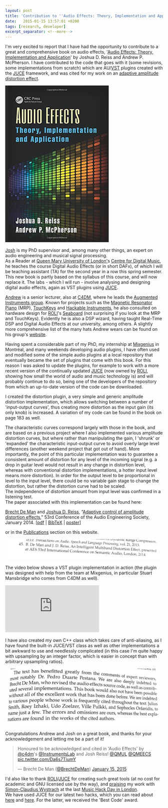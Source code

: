 ```yaml
---
layout: post
title: 'Contribution to ''Audio Effects: Theory, Implementation and Application'''
date:   2015-01-15 13:57:01 +0200
tags: [research, developer]
excerpt_separator: <!--more-->
---
```


I'm very excited to report that I have had the opportunity to contribute to a great and comprehensive book on audio effects, '[Audio Effects: Theory, Implementation and Application](http://www.amazon.co.uk/Audio-Effects-Theory-Implementation-Application/dp/1466560282/ref=sr_1_1?s=books&ie=UTF8&qid=1421343120&sr=1-1)' by Joshua D. Reiss and Andrew P. McPherson. I have contributed to the code that goes with it (some revisions, some implementations from scratch) which are AU/[VST](http://www.steinberg.net/en/company/developers.html) plugins created with the [JUCE](http://www.juce.com) framework, and was cited for my work on an [adaptive amplitude distortion effect](http://brechtdeman.com/downloads/aes53.pdf).   

![Book cover](/images/blog/2015/01/book-cover.jpg)

[Josh](http://www.eecs.qmul.ac.uk/~josh/) is my PhD supervisor and, among many other things, an expert on audio engineering and musical signal processing.   
As a Reader at [Queen Mary University of London'](http://www.qmul.ac.uk)s [Centre for Digital Music](http://c4dm.eecs.qmul.ac.uk), he teaches the course Digital Audio Effects (or in short DAFx), of which I will be teaching assistant (TA) for the second year in a row this spring semester. This new book is partly based on the syllabus of this course, and will now replace it. The labs - which I will run - involve analysing and designing digital audio effects, again as VST plugins using [JUCE](http://www.juce.com). 

<!--more-->

[Andrew](http://www.eecs.qmul.ac.uk/~andrewm/) is a senior lecturer, also at [C4DM](http://c4dm.eecs.qmul.ac.uk), where he leads the [Augmented Instruments group](http://www.eecs.qmul.ac.uk/~andrewm/). Known for projects such as the [Magnetic Resonator Piano](http://www.eecs.qmul.ac.uk/~andrewm/research.html#mrp) (MRP), [TouchKeys](http://www.eecs.qmul.ac.uk/~andrewm/research.html#touchkeys) and [Hackable Instruments](http://www.eecs.qmul.ac.uk/~andrewm/research.html#hackable), he also consulted on hardware design for [ROLI](https://www.roli.com)'s [Seaboard](https://www.roli.com/seaboard/) (not surprising if you look at the MRP and TouchKeys). Evidently he is also a DSP wizard, having taught Real-Time DSP and Digital Audio Effects at our university, among others. A slightly more comprehensive list of the many hats Andrew wears can be found on his group's [website](http://www.eecs.qmul.ac.uk/~andrewm/). 

Having spent a considerable part of my PhD, my internship at [Mixgenius](http://mixgenius.com) in Montréal, and many weekends developing audio plugins, I have often used and modified some of the simple audio plugins at a local repository that eventually became the set of plugins that come with this book. For this reason I was asked to update the plugins, for example to work with a more recent version of the continually updated [JUCE](http://www.juce.com) (now owned by [ROLI](https://www.roli.com), showing how small the world of audio and music technology is) and will probably continue to do so, being one of the developers of the repository from which an up-to-date version of the code can be downloaded.   

I created the distortion plugin, a very simple and generic amplitude distortion implementation, which allows switching between a number of 'input-output curves', thus creating more distortion as the input gain (its only knob) is increased. A variation of my code can be found in the book on page 183 as well.   

The characteristic curves correspond largely with those in the book, and are based on a previous project where I also implemented various amplitude distortion curves, but where rather than manipulating the gain, I 'shrunk' or 'expanded' the characteristic input-output curve to avoid overly large level differences (another weekend project that got out of hand). More importantly, the point of this particular implementation was to guarantee a consistent amount of distortion for any level of the incoming signal (e.g. a drop in guitar level would not result in any change in distortion level, whereas with conventional distortion implementations, a hotter input level means more distortion). In order for the output level to be proportional in level to the input level, there could be no variable gain stage to change the distortion, but rather the distortion curve had to be scaled.   
The independence of distortion amount from input level was confirmed in a listening test.   
The paper associated with this implementation can be found here:  

[Brecht De Man](/) and [Joshua D. Reiss](http://www.eecs.qmul.ac.uk/~josh/), “[Adaptive control of amplitude distortion effects](http://www.aes.org/e-lib/browse.cfm?elib=17118),” 53rd Conference of the Audio Engineering Society, January 2014\. [[pdf](http://www.eecs.qmul.ac.uk/~josh/documents/DeMan%20Reiss%20-%20AES53.pdf) &#124; [BibTeX](/publications/BibTeX-txt/aes53.txt) &#124; [poster](/publications/posters/aes53poster.pdf)]	

or in the [Publications](/publications.html) section on this website.   


![Citation](/images/blog/2015/01/citation.jpg)


The video below shows a VST plugin implementation in action (the plugin was designed with help from the team at Mixgenius, in particular Stuart Mansbridge who comes from C4DM as well).   

<iframe src="http://www.youtube.com/embed/BK-Cd_cNc0E?wmode=opaque" frameborder="0" allowfullscreen=""></iframe>


I have also created my own C++ class which takes care of anti-aliasing, as I have found the built-in JUCE/VST class as well as other implementations a bit awkward to use and needlessly complicated (in this case I'm quite happy with upsampling by an integer factor, which is easier in concept than with arbitrary upsampling ratios).   

![Acknowledgement](/images/blog/2015/01/acknowledgement.jpg)


Congratulations Andrew and Josh on a great book, and thanks for your acknowledgement and letting me be a part of it!


> Honoured to be acknowledged and cited in 'Audio Effects' by [@c4dm](https://twitter.com/c4dm)'s [@InstrumentsLab](https://twitter.com/InstrumentsLab) and Josh Reiss! [@QMUL](https://twitter.com/QMUL) [@QMEECS](https://twitter.com/QMEECS) [pic.twitter.com/Da6s7TiumY](http://t.co/Da6s7TiumY)
> 
> — Brecht De Man ([@BrechtDeMan](https://twitter.com/BrechtDeMan)) [January 15, 2015](https://twitter.com/BrechtDeMan/status/555780077645201409)


I'd also like to thank [ROLI](https://www.roli.com)/[JUCE](http://www.juce.com) for creating such great tools (at no cost for academic and GNU licensed use by the way), and [praising](https://twitter.com/WeAreROLI/status/544132601800564736) my work with [Simon-Claudius Wystrach](http://simonclaudius.com) at the last [Music Hack Day in London](https://www.hackerleague.org/hackathons/music-hack-day-london-2014).   
We have used JUCE for our latest two hacks, which you can read about [here](https://www.hackerleague.org/hackathons/music-hack-day-london-2014/hacks/passivist) and [here](http://labrosa.ee.columbia.edu/hamr_ismir2014/proceedings/doku.php?id=intelligent_audio_switch_box). For the latter, we received the 'Best Code' award. 

